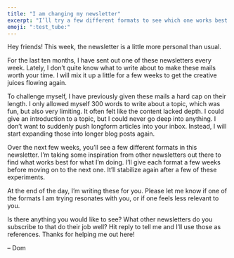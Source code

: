 ```yaml
---
title: "I am changing my newsletter"
excerpt: "I’ll try a few different formats to see which one works best for you readers."
emoji: ":test_tube:"
---
```

Hey friends! This week, the newsletter is a little more personal than usual.

For the last ten months, I have sent out one of these newsletters every week. Lately, I don’t quite know what to write about to make these mails worth your time. I will mix it up a little for a few weeks to get the creative juices flowing again.

To challenge myself, I have previously given these mails a hard cap on their length. I only allowed myself 300 words to write about a topic, which was fun, but also very limiting. It often felt like the content lacked depth. I could give an introduction to a topic, but I could never go deep into anything. I don’t want to suddenly push longform articles into your inbox. Instead, I will start expanding those into longer blog posts again.

Over the next few weeks, you’ll see a few different formats in this newsletter. I’m taking some inspiration from other newsletters out there to find what works best for what I’m doing. I’ll give each format a few weeks before moving on to the next one. It’ll stabilize again after a few of these experiments.

At the end of the day, I’m writing these for you. Please let me know if one of the formats I am trying resonates with you, or if one feels less relevant to you.

Is there anything you would like to see? What other newsletters do you subscribe to that do their job well? Hit reply to tell me and I’ll use those as references. Thanks for helping me out here!

– Dom
